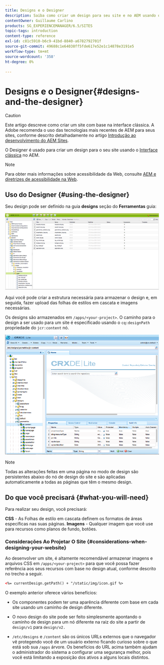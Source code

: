 ```yaml
---
title: Designs e o Designer
description: Saiba como criar um design para seu site e no AEM usando o Designer.
contentOwner: Guillaume Carlino
products: SG_EXPERIENCEMANAGER/6.5/SITES
topic-tags: introduction
content-type: reference
exl-id: c81c5910-b6c9-41bd-8840-a6782792701f
source-git-commit: 49688c1e64038ff5fde617e52e1c14878e3191e5
workflow-type: tm+mt
source-wordcount: '358'
ht-degree: 0%

---
```


# Designs e o Designer{#designs-and-the-designer}

>[!CAUTION]
>
>Este artigo descreve como criar um site com base na interface clássica. A Adobe recomenda o uso das tecnologias mais recentes de AEM para seus sites, conforme descrito detalhadamente no artigo [Introdução ao desenvolvimento do AEM Sites](/help/sites-developing/getting-started.md).

O Designer é usado para criar um design para o seu site usando o [Interface clássica](/help/release-notes/touch-ui-features-status.md) no AEM.

>[!NOTE]
>
>Para obter mais informações sobre acessibilidade da Web, consulte [AEM e diretrizes de acessibilidade na Web](/help/managing/web-accessibility.md).

## Uso do Designer {#using-the-designer}

Seu design pode ser definido na guia **designs** seção do **Ferramentas** guia:

![screen_shot_2012-02-01at30237pm](assets/screen_shot_2012-02-01at30237pm.png)

Aqui você pode criar a estrutura necessária para armazenar o design e, em seguida, fazer upload das folhas de estilos em cascata e imagens necessárias.

Os designs são armazenados em `/apps/<your-project>`. O caminho para o design a ser usado para um site é especificado usando o `cq:designPath` propriedade do `jcr:content` nó.

![chlimage_1-74](assets/chlimage_1-74a.png)

>[!NOTE]
>
>Todas as alterações feitas em uma página no modo de design são persistentes abaixo do nó de design do site e são aplicadas automaticamente a todas as páginas que têm o mesmo design.

## Do que você precisará {#what-you-will-need}

Para realizar seu design, você precisará:

**CSS** - As Folhas de estilo em cascata definem os formatos de áreas específicas nas suas páginas.
**Imagens** - Qualquer imagem que você use para recursos como planos de fundo, botões.

### Considerações Ao Projetar O Site {#considerations-when-designing-your-website}

Ao desenvolver um site, é altamente recomendável armazenar imagens e arquivos CSS em `/apps/<your-project>` para que você possa fazer referência aos seus recursos com base no design atual, conforme descrito no trecho a seguir.

```xml
<%= currentDesign.getPath() + "/static/img/icon.gif %>
```

O exemplo anterior oferece vários benefícios:

* Os componentes podem ter uma aparência diferente com base em cada site usando um caminho de design diferente.
* O novo design do site pode ser feito simplesmente apontando o caminho de design para um nó diferente na raiz do site a partir de `design/v1` para `design/v2.`

* `/etc/designs` e `/content` são os únicos URLs externos que o navegador vê protegendo você de um usuário externo ficando curioso sobre o que está sob sua `/apps` árvore. Os benefícios do URL acima também ajudam o administrador do sistema a configurar uma segurança melhor, pois você está limitando a exposição dos ativos a alguns locais distintos.

